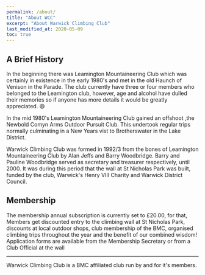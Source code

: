 ```yaml
---
permalink: /about/
title: "About WCC"
excerpt: "About Warwick Climbing Club"
last_modified_at: 2020-05-09
toc: true
---
```


## A Brief History
In the beginning there was Leamington Mountaineering Club which was certainly in existence in the early 1980's and met in the old Haunch of Venison in the Parade. The club currently have three or four members who belonged to the Leamington club, however, age and alcohol have dulled their memories so if anyone has more details it would be greatly appreciated. :smile:

In the mid 1980's Leamington Mountaineering Club gained an offshoot ,the Newbold Comyn Arms Outdoor Pursuit Club. This undertook regular trips normally culminating in a New Years vist to Brotherswater in the Lake District.

Warwick Climbing Club was formed in 1992/3 from the bones of Leamington Mountaineering Club by Alan Jeffs and Barry Woodbridge. Barry and Pauline Woodbridge served as secretary and treasurer respectively, until 2000. It was during this period that the wall at St Nicholas Park was built, funded by the club, Warwick's Henry VIII Charity and Warwick District Council.


## Membership
The membership annual subscription is currently set to £20.00, for that, Members get discounted entry to the climbing wall at St Nicholas Park, discounts at local outdoor shops, club membership of the BMC, organised climbing trips throughout the year and the benefit of our combined wisdom! Application forms are available from the Membership Secretary or from a Club Official at the wall

---

Warwick Climbing Club is a BMC affiliated club run by and for it's members.
